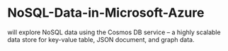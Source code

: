 # NoSQL-Data-in-Microsoft-Azure
will explore NoSQL data using the Cosmos DB service – a highly scalable data store for key-value table, JSON document, and graph data.
